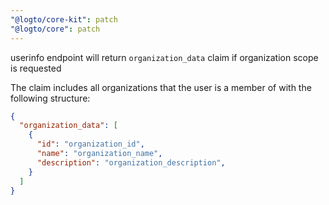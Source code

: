 ```yaml
---
"@logto/core-kit": patch
"@logto/core": patch
---
```


userinfo endpoint will return `organization_data` claim if organization scope is requested

The claim includes all organizations that the user is a member of with the following structure:

```json
{
  "organization_data": [
    {
      "id": "organization_id",
      "name": "organization_name",
      "description": "organization_description",
    }
  ]
}
```

